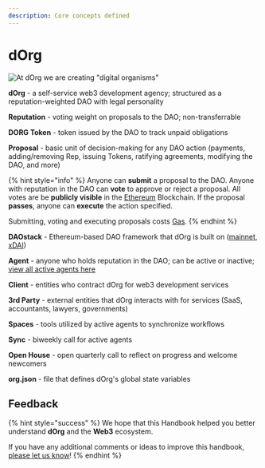 ```yaml
---
description: Core concepts defined
---
```


# dOrg

![At dOrg we are creating &quot;digital organisms&quot;](../.gitbook/assets/dorgs2.gif)

**dOrg** - a self-service web3 development agency; structured as a reputation-weighted DAO with legal personality

**Reputation** - voting weight on proposals to the DAO; non-transferrable

**DORG Token** - token issued by the DAO to track unpaid obligations

**Proposal** - basic unit of decision-making for any DAO action \(payments, adding/removing Rep, issuing Tokens, ratifying agreements, modifying the DAO, and more\)

{% hint style="info" %}
Anyone can **submit** a proposal to the DAO. Anyone with reputation in the DAO can **vote** to approve or reject a proposal. All votes are be **publicly visible** in the [Ethereum](web3.md#ethereum) Blockchain. If the proposal **passes**, anyone can **execute** the action specified.

Submitting, voting and executing proposals costs [Gas](web3.md#gas).
{% endhint %}

**DAOstack** - Ethereum-based DAO framework that dOrg is built on \([mainnet](https://alchemy.daostack.io/dao/0x15344ecdc2c4edfcb092e284d93c20f0529fd8a6), [xDAI](https://alchemy-xdai.herokuapp.com/dao/0x94a587478c83491b13291265581cb983e7feb540)\)

**Agent** - anyone who holds reputation in the DAO; can be active or inactive; [view all active agents here](https://dorg.tech/membrane/)

**Client** - entities who contract dOrg for web3 development services

**3rd Party** - external entities that dOrg interacts with for services \(SaaS, accountants, lawyers, governments\)

**Spaces** - tools utilized by active agents to synchronize workflows

**Sync** - biweekly call for active agents

**Open House** - open quarterly call to reflect on progress and welcome newcomers

**org.json** - file that defines dOrg's global state variables

## Feedback

{% hint style="success" %}
We hope that this Handbook helped you better understand **dOrg** and the **Web3** ecosystem.

If you have any additional comments or ideas to improve this handbook, [please let us know](https://airtable.com/shrU1YVridSPAlIHP)!
{% endhint %}

